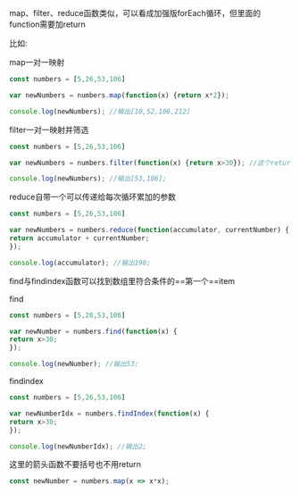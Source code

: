 
map、filter、reduce函数类似，可以看成加强版forEach循环，但里面的function需要加return

比如:

map一对一映射
```jsx
const numbers = [5,26,53,106]

var newNumbers = numbers.map(function(x) {return x*2});

console.log(newNumbers); //输出[10,52,106,212]
```
filter一对一映射并筛选
```jsx
const numbers = [5,26,53,106]

var newNumbers = numbers.filter(function(x) {return x>30}); //这个return千万千万不能忘记！！

console.log(newNumbers); //输出[53,106];
```
reduce自带一个可以传递给每次循环累加的参数
```jsx
const numbers = [5,26,53,106]

var newNumbers = numbers.reduce(function(accumulator, currentNumber) {
return accumulator + currentNumber;
});

console.log(accumulator); //输出190;
```

find与findindex函数可以找到数组里符合条件的==第一个==item

find
```jsx
const numbers = [5,26,53,106]

var newNumber = numbers.find(function(x) {
return x>30;
});

console.log(newNumber); //输出53;
```
findindex
```jsx
const numbers = [5,26,53,106]

var newNumberIdx = numbers.findIndex(function(x) {
return x>30;
});

console.log(newNumberIdx); //输出2;
```

这里的箭头函数不要括号也不用return
```js
const newNumber = numbers.map(x => x*x);
```